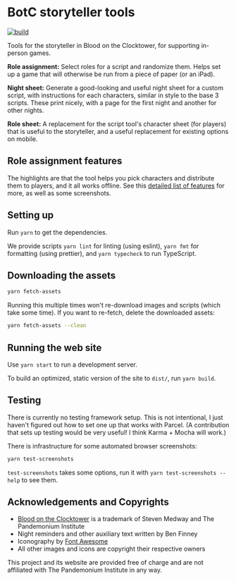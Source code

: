 # BotC storyteller tools

[![build](https://github.com/tchajed/botc-tools/actions/workflows/deploy.yml/badge.svg)](https://github.com/tchajed/botc-tools/actions/workflows/deploy.yml)

Tools for the storyteller in Blood on the Clocktower, for supporting in-person games.

**Role assignment:** Select roles for a script and randomize them. Helps set up
a game that will otherwise be run from a piece of paper (or an iPad).

**Night sheet:** Generate a good-looking and useful night sheet for a custom
script, with instructions for each characters, similar in style to the base 3
scripts. These print nicely, with a page for the first night and another for
other nights.

**Role sheet:** A replacement for the script tool's character sheet (for players)
that is useful to the storyteller, and a useful replacement for existing
options on mobile.

## Role assignment features

The highlights are that the tool helps you pick characters and distribute them
to players, and it all works offline. See this [detailed list of
features](FEATURES.md) for more, as well as some screenshots.

## Setting up

Run `yarn` to get the dependencies.

We provide scripts `yarn lint` for linting (using eslint), `yarn fmt` for
formatting (using prettier), and `yarn typecheck` to run TypeScript.

## Downloading the assets

```sh
yarn fetch-assets
```

Running this multiple times won't re-download images and scripts (which take
some time). If you want to re-fetch, delete the downloaded assets:

```sh
yarn fetch-assets --clean
```

## Running the web site

Use `yarn start` to run a development server.

To build an optimized, static version of the site to `dist/`, run `yarn build`.

## Testing

There is currently no testing framework setup. This is not intentional, I just
haven't figured out how to set one up that works with Parcel. (A contribution
that sets up testing would be very useful! I think Karma + Mocha will work.)

There is infrastructure for some automated browser screenshots:

```sh
yarn test-screenshots
```

`test-screenshots` takes some options, run it with `yarn test-screenshots
--help` to see them.

## Acknowledgements and Copyrights

- [Blood on the Clocktower](https://bloodontheclocktower.com/) is a trademark of
  Steven Medway and The Pandemonium Institute
- Night reminders and other auxiliary text written by Ben Finney
- Iconography by [Font Awesome](https://fontawesome.com/)
- All other images and icons are copyright their respective owners

This project and its website are provided free of charge and are not affiliated
with The Pandemonium Institute in any way.
